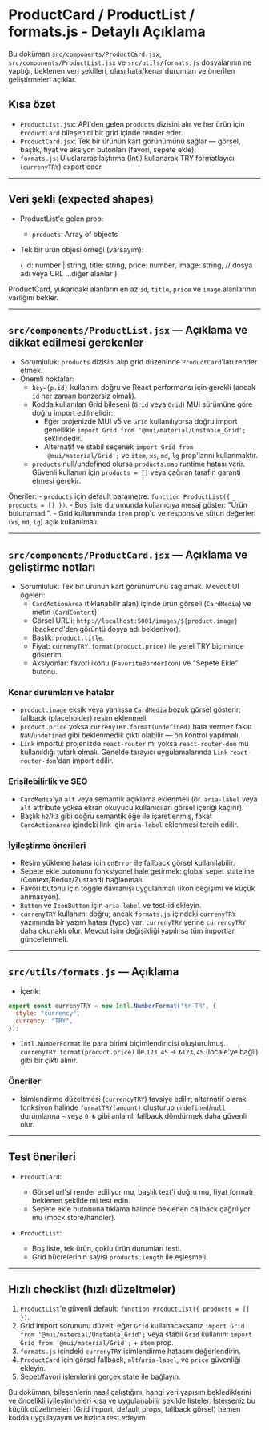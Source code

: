 # ProductCard / ProductList / formats.js - Detaylı Açıklama

Bu doküman `src/components/ProductCard.jsx`, `src/components/ProductList.jsx` ve `src/utils/formats.js` dosyalarının ne yaptığı, beklenen veri şekilleri, olası hata/kenar durumları ve önerilen geliştirmeleri açıklar.

## Kısa özet

- `ProductList.jsx`: API'den gelen `products` dizisini alır ve her ürün için `ProductCard` bileşenini bir grid içinde render eder.
- `ProductCard.jsx`: Tek bir ürünün kart görünümünü sağlar — görsel, başlık, fiyat ve aksiyon butonları (favori, sepete ekle).
- `formats.js`: Uluslararasılaştırma (Intl) kullanarak TRY formatlayıcı (`currenyTRY`) export eder.

---

## Veri şekli (expected shapes)

- ProductList'e gelen prop:

  - `products`: Array of objects

- Tek bir ürün objesi örneği (varsayım):

  {
  id: number | string,
  title: string,
  price: number,
  image: string, // dosya adı veya URL
  ...diğer alanlar
  }

ProductCard, yukarıdaki alanların en az `id`, `title`, `price` ve `image` alanlarının varlığını bekler.

---

## `src/components/ProductList.jsx` — Açıklama ve dikkat edilmesi gerekenler

- Sorumluluk: `products` dizisini alıp grid düzeninde `ProductCard`'ları render etmek.
- Önemli noktalar:
  - `key={p.id}` kullanımı doğru ve React performansı için gerekli (ancak `id` her zaman benzersiz olmalı).
  - Kodda kullanılan Grid bileşeni (`Grid` veya `Grid`) MUI sürümüne göre doğru import edilmelidir:
    - Eğer projenizde MUI v5 ve `Grid` kullanılıyorsa doğru import genellikle `import Grid from '@mui/material/Unstable_Grid';` şeklindedir.
    - Alternatif ve stabil seçenek `import Grid from '@mui/material/Grid';` ve `item`, `xs`, `md`, `lg` prop'larını kullanmaktır.
  - `products` null/undefined olursa `products.map` runtime hatası verir. Güvenli kullanım için `products = []` veya çağıran tarafın garanti etmesi gerekir.

Öneriler: - `products` için default parametre: `function ProductList({ products = [] })`. - Boş liste durumunda kullanıcıya mesaj göster: "Ürün bulunamadı". - Grid kullanımında `item` prop'u ve responsive sütun değerleri (`xs`, `md`, `lg`) açık kullanılmalı.

---

## `src/components/ProductCard.jsx` — Açıklama ve geliştirme notları

- Sorumluluk: Tek bir ürünün kart görünümünü sağlamak. Mevcut UI ögeleri:
  - `CardActionArea` (tıklanabilir alan) içinde ürün görseli (`CardMedia`) ve metin (`CardContent`).
  - Görsel URL'i: `http://localhost:5001/images/${product.image}` (backend'den görüntü dosya adı bekleniyor).
  - Başlık: `product.title`.
  - Fiyat: `currenyTRY.format(product.price)` ile yerel TRY biçiminde gösterim.
  - Aksiyonlar: favori ikonu (`FavoriteBorderIcon`) ve "Sepete Ekle" butonu.

### Kenar durumları ve hatalar

- `product.image` eksik veya yanlışsa `CardMedia` bozuk görsel gösterir; fallback (placeholder) resim eklenmeli.
- `product.price` yoksa `currenyTRY.format(undefined)` hata vermez fakat `NaN`/`undefined` gibi beklenmedik çıktı olabilir — ön kontrol yapılmalı.
- `Link` importu: projenizde `react-router` mı yoksa `react-router-dom` mu kullanıldığı tutarlı olmalı. Genelde tarayıcı uygulamalarında `Link` `react-router-dom`'dan import edilir.

### Erişilebilirlik ve SEO

- `CardMedia`'ya `alt` veya semantik açıklama eklenmeli (ör. `aria-label` veya `alt` attribute yoksa ekran okuyucu kullanıcıları görsel içeriği kaçırır).
- Başlık `h2`/`h3` gibi doğru semantik öğe ile işaretlenmış, fakat `CardActionArea` içindeki link için `aria-label` eklenmesi tercih edilir.

### İyileştirme önerileri

- Resim yükleme hatası için `onError` ile fallback görsel kullanılabilir.
- Sepete ekle butonunu fonksiyonel hale getirmek: global sepet state'ine (Context/Redux/Zustand) bağlanmalı.
- Favori butonu için toggle davranışı uygulanmalı (ikon değişimi ve küçük animasyon).
- `Button` ve `IconButton` için `aria-label` ve test-id ekleyin.
- `currenyTRY` kullanımı doğru; ancak `formats.js` içindeki `currenyTRY` yazımında bir yazım hatası (typo) var: `currenyTRY` yerine `currencyTRY` daha okunaklı olur. Mevcut isim değişikliği yapılırsa tüm importlar güncellenmeli.

---

## `src/utils/formats.js` — Açıklama

- İçerik:

```js
export const currenyTRY = new Intl.NumberFormat("tr-TR", {
  style: "currency",
  currency: "TRY",
});
```

- `Intl.NumberFormat` ile para birimi biçimlendiricisi oluşturulmuş. `currenyTRY.format(product.price)` ile `123.45` -> `₺123,45` (locale'ye bağlı) gibi bir çıktı alınır.

### Öneriler

- İsimlendirme düzeltmesi (`currencyTRY`) tavsiye edilir; alternatif olarak fonksiyon halinde `formatTRY(amount)` oluşturup `undefined`/`null` durumlarına `—` veya `0 ₺` gibi anlamlı fallback döndürmek daha güvenli olur.

---

## Test önerileri

- `ProductCard`:

  - Görsel url'si render ediliyor mu, başlık text'i doğru mu, fiyat formatı beklenen şekilde mi test edin.
  - Sepete ekle butonuna tıklama halinde beklenen callback çağrılıyor mu (mock store/handler).

- `ProductList`:
  - Boş liste, tek ürün, çoklu ürün durumları testi.
  - Grid hücrelerinin sayısı `products.length` ile eşleşmeli.

---

## Hızlı checklist (hızlı düzeltmeler)

1. `ProductList`'e güvenli default: `function ProductList({ products = [] })`.
2. Grid import sorununu düzelt: eğer `Grid` kullanacaksanız `import Grid from '@mui/material/Unstable_Grid';` veya stabil `Grid` kullanın: `import Grid from '@mui/material/Grid';` + `item` prop.
3. `formats.js` içindeki `currenyTRY` isimlendirme hatasını değerlendirin.
4. `ProductCard` için görsel fallback, `alt`/`aria-label`, ve `price` güvenliği ekleyin.
5. Sepet/favori işlemlerini gerçek state ile bağlayın.

Bu doküman, bileşenlerin nasıl çalıştığını, hangi veri yapısını beklediklerini ve öncelikli iyileştirmeleri kısa ve uygulanabilir şekilde listeler. İsterseniz bu küçük düzeltmeleri (Grid import, default props, fallback görsel) hemen kodda uygulayayım ve hızlıca test edeyim.
